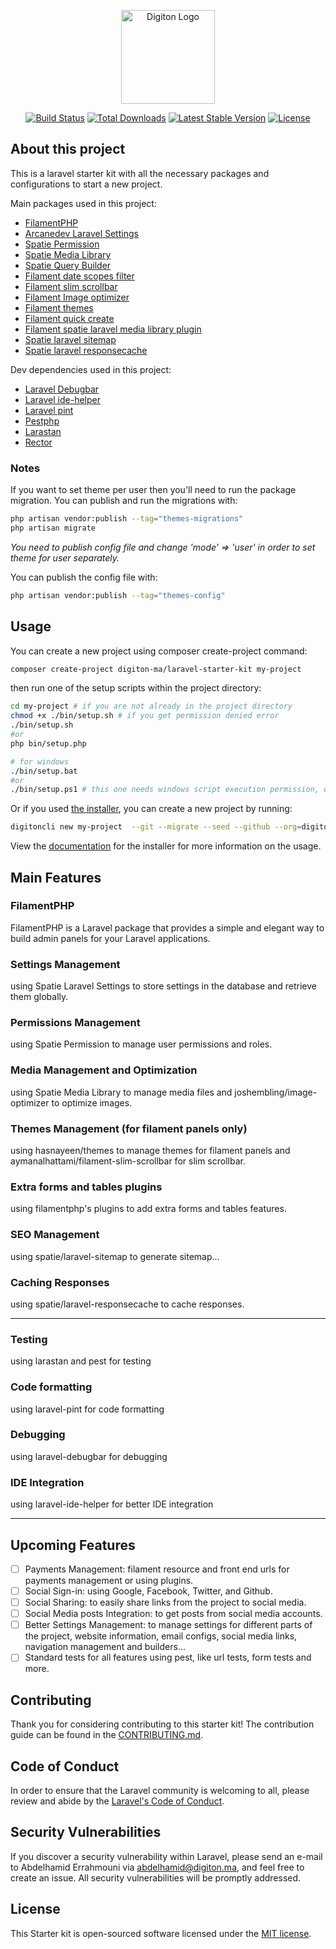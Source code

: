 <p align="center">
    <a href="https://digiton.ma" target="_blank">
        <img src="https://avatars.githubusercontent.com/u/108480560?s=200&v=4" width="150" alt="Digiton Logo">
    </a>
</p>

<p align="center">
<a href="https://github.com/digiton-ma/laravel-starter-kit/actions"><img src="https://github.com/digiton-ma/laravel-starter-kit/workflows/run-tests/badge.svg" alt="Build Status"></a>
<a href="https://packagist.org/packages/digiton-ma/laravel-starter-kit"><img src="https://img.shields.io/packagist/dt/digiton-ma/laravel-starter-kit" alt="Total Downloads"></a>
<a href="https://packagist.org/packages/digiton-ma/laravel-starter-kit"><img src="https://img.shields.io/packagist/v/digiton-ma/laravel-starter-kit" alt="Latest Stable Version"></a>
<a href="https://packagist.org/packages/digiton-ma/laravel-starter-kit"><img src="https://img.shields.io/packagist/l/digiton-ma/laravel-starter-kit" alt="License"></a>
</p>

## About this project

This is a laravel starter kit with all the necessary packages and configurations to start a new project.

Main packages used in this project:
- [FilamentPHP](https://filamentphp.com)
- [Arcanedev Laravel Settings](https://github.com/ARCANEDEV/LaravelSettings)
- [Spatie Permission](https://spatie.be/docs/laravel-permission/v6/introduction)
- [Spatie Media Library](https://spatie.be/docs/laravel-medialibrary/v11/introduction)
- [Spatie Query Builder](https://spatie.be/docs/laravel-query-builder/v5/introduction)
- [Filament date scopes filter](https://github.com/aymanalhattami/filament-date-scopes-filter)
- [Filament slim scrollbar](https://github.com/aymanalhattami/filament-slim-scrollbar)
- [Filament Image optimizer](https://github.com/joshembling/image-optimizer)
- [Filament themes](https://github.com/hasnayeen/themes)
- [Filament quick create](https://github.com/awcodes/filament-quick-create)
- [Filament spatie laravel media library plugin](https://github.com/filamentphp/spatie-laravel-media-library-plugin)
- [Spatie laravel sitemap](https://github.com/spatie/laravel-sitemap)
- [Spatie laravel responsecache](https://github.com/spatie/laravel-responsecache)

Dev dependencies used in this project:
- [Laravel Debugbar](https://github.com/barryvdh/laravel-debugbar)
- [Laravel ide-helper](https://github.com/barryvdh/laravel-ide-helper)
- [Laravel pint](https://laravel.com/docs/11.x/pint)
- [Pestphp](https://pestphp.com/)
- [Larastan](https://github.com/larastan/larastan)
- [Rector](https://github.com/rectorphp/rector)

### Notes
If you want to set theme per user then you'll need to run the package migration. You can publish and run the migrations with:

```bash
php artisan vendor:publish --tag="themes-migrations"
php artisan migrate
```
_You need to publish config file and change 'mode' => 'user' in order to set theme for user separately._

You can publish the config file with:
```bash
php artisan vendor:publish --tag="themes-config"
```

## Usage
You can create a new project using composer create-project command:

```bash
composer create-project digiton-ma/laravel-starter-kit my-project
```
then run one of the setup scripts within the project directory:

```bash
cd my-project # if you are not already in the project directory
chmod +x ./bin/setup.sh # if you get permission denied error
./bin/setup.sh 
#or
php bin/setup.php

# for windows
./bin/setup.bat
#or
./bin/setup.ps1 # this one needs windows script execution permission, open powershell as admin and run this command: Set-ExecutionPolicy RemoteSigned
```

Or if you used [the installer](https://github.com/digiton-ma/installer), you can create a new project by running:

```bash
digitoncli new my-project  --git --migrate --seed --github --org=digiton-ma
```
View the [documentation](https://github.com/digiton-ma/installer) for the installer for more information on the usage.

## Main Features

### FilamentPHP
FilamentPHP is a Laravel package that provides a simple and elegant way to build admin panels for your Laravel applications.

### Settings Management
using Spatie Laravel Settings to store settings in the database and retrieve them globally.

### Permissions Management
using Spatie Permission to manage user permissions and roles.

### Media Management and Optimization
using Spatie Media Library to manage media files and joshembling/image-optimizer to optimize images.

### Themes Management (for filament panels only)
using hasnayeen/themes to manage themes for filament panels and aymanalhattami/filament-slim-scrollbar for slim scrollbar.

### Extra forms and tables plugins
using filamentphp's plugins to add extra forms and tables features.

### SEO Management
using spatie/laravel-sitemap to generate sitemap...

### Caching Responses
using spatie/laravel-responsecache to cache responses.

---

### Testing
using larastan and pest for testing

### Code formatting
using laravel-pint for code formatting

### Debugging
using laravel-debugbar for debugging

### IDE Integration
using laravel-ide-helper for better IDE integration

---

## Upcoming Features
- [ ] Payments Management: filament resource and front end urls for payments management or using plugins.
- [ ] Social Sign-in: using Google, Facebook, Twitter, and Github.
- [ ] Social Sharing: to easily share links from the project to social media.
- [ ] Social Media posts Integration: to get posts from social media accounts.
- [ ] Better Settings Management: to manage settings for different parts of the project, website information, email configs, social media links, navigation management and builders...
- [ ] Standard tests for all features using pest, like url tests, form tests and more.

## Contributing

Thank you for considering contributing to this starter kit! The contribution guide can be found in the [CONTRIBUTING.md](.github/CONTRIBUTING.md).

## Code of Conduct

In order to ensure that the Laravel community is welcoming to all, please review and abide by the [Laravel's Code of Conduct](https://laravel.com/docs/contributions#code-of-conduct).

## Security Vulnerabilities

If you discover a security vulnerability within Laravel, please send an e-mail to Abdelhamid Errahmouni via [abdelhamid@digiton.ma](mailto:abdelhamid@digiton.ma), and feel free to create an issue. All security vulnerabilities will be promptly addressed.

## License

This Starter kit is open-sourced software licensed under the [MIT license](https://opensource.org/licenses/MIT).
